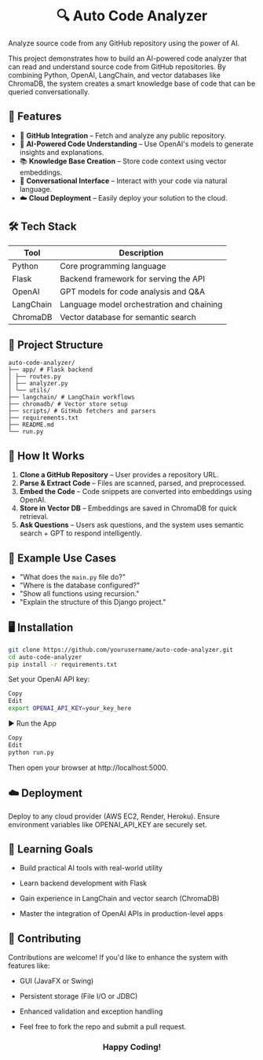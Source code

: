 
<h1 align="center"> 🔍 Auto Code Analyzer</h1>

Analyze source code from any GitHub repository using the power of AI.

This project demonstrates how to build an AI-powered code analyzer that can read and understand source code from GitHub repositories. By combining Python, OpenAI, LangChain, and vector databases like ChromaDB, the system creates a smart knowledge base of code that can be queried conversationally.



## 🚀 Features

- 🔗 **GitHub Integration** – Fetch and analyze any public repository.
- 🧠 **AI-Powered Code Understanding** – Use OpenAI's models to generate insights and explanations.
- 📚 **Knowledge Base Creation** – Store code context using vector embeddings.
- 💬 **Conversational Interface** – Interact with your code via natural language.
- ☁️ **Cloud Deployment** – Easily deploy your solution to the cloud.



## 🛠️ Tech Stack

| Tool        | Description                                   |
|-------------|-----------------------------------------------|
| Python      | Core programming language                     |
| Flask       | Backend framework for serving the API         |
| OpenAI      | GPT models for code analysis and Q&A          |
| LangChain   | Language model orchestration and chaining     |
| ChromaDB    | Vector database for semantic search           |



## 📂 Project Structure
```
auto-code-analyzer/
├── app/ # Flask backend
│ ├── routes.py
│ ├── analyzer.py
│ └── utils/
├── langchain/ # LangChain workflows
├── chromadb/ # Vector store setup
├── scripts/ # GitHub fetchers and parsers
├── requirements.txt
├── README.md
└── run.py
```

## 📌 How It Works

1. **Clone a GitHub Repository** – User provides a repository URL.
2. **Parse & Extract Code** – Files are scanned, parsed, and preprocessed.
3. **Embed the Code** – Code snippets are converted into embeddings using OpenAI.
4. **Store in Vector DB** – Embeddings are saved in ChromaDB for quick retrieval.
5. **Ask Questions** – Users ask questions, and the system uses semantic search + GPT to respond intelligently.


## 🧪 Example Use Cases

- "What does the `main.py` file do?"
- "Where is the database configured?"
- "Show all functions using recursion."
- "Explain the structure of this Django project."


## 🖥️ Installation

```bash
git clone https://github.com/yourusername/auto-code-analyzer.git
cd auto-code-analyzer
pip install -r requirements.txt
```
Set your OpenAI API key:

```bash
Copy
Edit
export OPENAI_API_KEY=your_key_here
```

▶️ Run the App
```bash
Copy
Edit
python run.py
```
Then open your browser at http://localhost:5000.


## ☁️ Deployment
Deploy to any cloud provider (AWS EC2, Render, Heroku). Ensure environment variables like OPENAI_API_KEY are securely set.


## 📖 Learning Goals
 - Build practical AI tools with real-world utility

 - Learn backend development with Flask

 - Gain experience in LangChain and vector search (ChromaDB)

 - Master the integration of OpenAI APIs in production-level apps

## 🤝 Contributing
Contributions are welcome! If you'd like to enhance the system with features like:

 - GUI (JavaFX or Swing)

 - Persistent storage (File I/O or JDBC)

 - Enhanced validation and exception handling

 - Feel free to fork the repo and submit a pull request.

<h3 align="center">Happy Coding!</h3>

